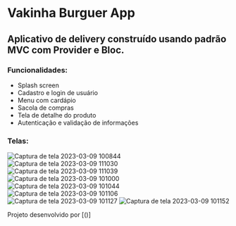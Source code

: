 # Vakinha Burguer App

##  Aplicativo de delivery construído usando padrão MVC com Provider e Bloc.
  
### Funcionalidades: 

 - Splash screen
 - Cadastro e login de usuário
 - Menu com cardápio
 - Sacola de compras
 - Tela de detalhe do produto
 - Autenticação e validação de informações
 
 ### Telas:
![Captura de tela 2023-03-09 100844](https://user-images.githubusercontent.com/115508392/224036478-d4aa1b5d-4759-41a7-a11b-49cbac216c35.png)
![Captura de tela 2023-03-09 111030](https://user-images.githubusercontent.com/115508392/224051133-bfe00782-0fed-4932-a2ac-4f76de995ec2.png)
![Captura de tela 2023-03-09 111039](https://user-images.githubusercontent.com/115508392/224051255-47d10ef6-3d2f-407b-a268-54a811019f02.png)
![Captura de tela 2023-03-09 101000](https://user-images.githubusercontent.com/115508392/224042115-40fb19b0-478a-4478-b8a5-c3ce6be79a65.png)
![Captura de tela 2023-03-09 101044](https://user-images.githubusercontent.com/115508392/224042231-43be0811-5d3c-47a4-bf1a-ec4cc39c119f.png)
![Captura de tela 2023-03-09 101106](https://user-images.githubusercontent.com/115508392/224042277-dede7c17-7a4f-4fde-9be9-439d50fdfba1.png)
![Captura de tela 2023-03-09 101127](https://user-images.githubusercontent.com/115508392/224042346-ce15dd6c-a911-4259-aba5-bd8eca5a546e.png)
![Captura de tela 2023-03-09 101152](https://user-images.githubusercontent.com/115508392/224042705-1683b899-6b4a-4cf0-bfdb-556c37e01d32.png)


Projeto desenvolvido por [()]
